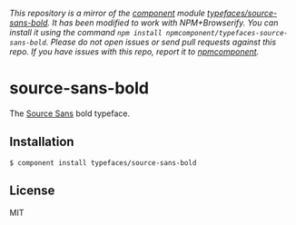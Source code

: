 *This repository is a mirror of the [component](http://component.io) module [typefaces/source-sans-bold](http://github.com/typefaces/source-sans-bold). It has been modified to work with NPM+Browserify. You can install it using the command `npm install npmcomponent/typefaces-source-sans-bold`. Please do not open issues or send pull requests against this repo. If you have issues with this repo, report it to [npmcomponent](https://github.com/airportyh/npmcomponent).*

# source-sans-bold
  
  The [Source Sans](https://typekit.com/fonts/source-sans-pro) bold typeface.

## Installation

    $ component install typefaces/source-sans-bold

## License

  MIT